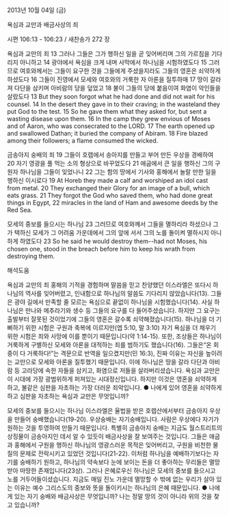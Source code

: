 2013년 10월 04일 (금)

욕심과 교만과 배금사상의 죄



시편 106:13 - 106:23 / 새찬송가 272 장


욕심과 교만의 죄
13 그러나 그들은 그가 행하신 일을 곧 잊어버리며 그의 가르침을 기다리지 아니하고 14 광야에서 욕심을 크게 내며 사막에서 하나님을 시험하였도다 15 그러므로 여호와께서는 그들이 요구한 것을 그들에게 주셨을지라도 그들의 영혼은 쇠약하게 하셨도다 16 그들이 진영에서 모세와 여호와의 거룩한 자 아론을 질투하매 17 땅이 갈라져 다단을 삼키며 아비람의 당을 덮었고 18 불이 그들의 당에 붙음이여 화염이 악인들을 살랐도다
13 But they soon forgot what he had done and did not wait for his counsel. 14 In the desert they gave in to their craving; in the wasteland they put God to the test. 15 So he gave them what they asked for, but sent a wasting disease upon them. 16 In the camp they grew envious of Moses and of Aaron, who was consecrated to the LORD. 17 The earth opened up and swallowed Dathan; it buried the company of Abiram. 18 Fire blazed among their followers; a flame
consumed the wicked.

금송아지 숭배의 죄
19 그들이 호렙에서 송아지를 만들고 부어 만든 우상을 경배하여 20 자기 영광을 풀 먹는 소의 형상으로 바꾸었도다 21 애굽에서 큰 일을 행하신 그의 구원자 하나님을 그들이 잊었나니 22 그는 함의 땅에서 기사와 홍해에서 놀랄 만한 일을 행하신 이시로다
19 At Horeb they made a calf and worshiped an idol cast from metal. 20 They exchanged their Glory for an image of a bull, which eats grass. 21 They forgot the God who saved them, who had done great things in Egypt, 22 miracles in the land of Ham and awesome deeds by the Red Sea.

모세의 중보를 들으시는 하나님
23 그러므로 여호와께서 그들을 멸하리라 하셨으나 그가 택하신 모세가 그 어려움 가운데에서 그의 앞에 서서 그의 노를 돌이켜 멸하시지 아니하게 하였도다
23 So he said he would destroy them--had not Moses, his chosen one, stood in the breach before him to keep his wrath from destroying them.

해석도움





욕심과 교만의 죄 
홍해의 기적을 경험하며 말씀을 믿고 찬양했던 이스라엘은 또다시 하나님의 역사를 잊어버렸고, 인내함으로 하나님의 말씀도 기다리지 않았습니다(13). 그들은 광야 길에서 만족할 줄 모르는 욕심으로 끝없이 하나님을 시험했습니다(14). 사실 하나님은 만나와 메추라기와 생수 등 그들의 요구를 다 들어주셨습니다. 하지만 그 요구는 출발부터 잘못된 것이었기에 그들의 영혼은 갈수록 쇠약해졌습니다(15). 하나님을 더 기뻐하기 위한 시험은 구원과 축복에 이르지만(엡 5:10, 말 3:10) 자기 욕심을 더 채우기 위한 시험은 죄와 사망에 이를 뿐이기 때문입니다(약 1:14-15). 또한, 조상들은 하나님이 거룩하게 구별하신 모세와 아론을 대적하는 죄를 범하기도 했습니다(16). 그들은“온 회중이 다 거룩하다!”는 격문으로 반역을 일으켰지만(민 16:3), 진짜 이유는 자신을 높이려는 교만으로 모세와 아론을 질투했기 때문입니다. 이에 하나님은 땅을 갈라 다단과 아비람 등 고라당에 속한 자들을 삼키고, 화염으로 저들을 살라버리셨습니다. 욕심과 교만은 이 시대에 가장 광범위하게 퍼져있는 시대정신입니다. 하지만 이것은 영혼을 쇠약하게 하고, 불같은 심판을 자초하는 가장 더러운 죄악입니다.
● 나에게 있어 영혼을 쇠약하게 하고 심판을 자초하는 욕심과 교만은 무엇입니까?

모세의 중보를 들으시는 하나님 
이스라엘은 율법을 받은 호렙산에서부터 금송아지 우상을 만들어 숭배했습니다(19-20). 우상숭배는 자기숭배입니다. 사람은 우상에다 자기가 원하는 것을 투영하여 만들기 때문입니다. 특별히 금송아지 숭배는 지금도 월스트리트의 상징물이 금송아지인 데서 알 수 있듯이 배금사상을 잘 보여주는 것입니다. 그들은 애굽과 홍해에서 구원을 행하신 하나님의 영광스러운 목적은 잊어버리고, 구원을 비천한 물질의 문제로 전락시키고 있었던 것입니다(21-22). 이처럼 하나님을 예배하기보다는 자기를 숭배하기 원하고, 하나님의 약속보다 눈에 보이는 돈을 더 좋아하는 무리들은 멸망 받아 마땅한 존재입니다(23상). 그러나 은혜로우신 하나님은 모세의 중보를 들으시고 노를 거두어들이셨습니다. 지금도 매일 진노 가운데 멸망할 수 밖에 없는 우리가 살아 있는 이유는 예수 그리스도의 중보와 뜻을 돌이키시는 하나님의 은혜 때문입니다.
● 나에게 있는 자기 숭배와 배금사상은 무엇입니까? 나는 정말 땅의 것이 아니라 위의 것을 찾고 있습니까?